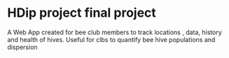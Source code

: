 # HDip project final project

A Web App created for bee club members to track locations , data, history and health of hives. Useful for clbs to quantify bee hive populations and dispersion


